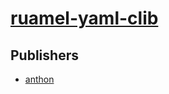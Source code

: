 # [ruamel-yaml-clib](https://pypi.org/project/ruamel-yaml-clib)



## Publishers
- [anthon](https://pypi.org/user/anthon)


